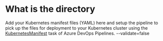 # What is the directory

Add your Kubernetes manifest files (YAML) here and setup the pipeline to pick up the files for deployment to your Kubernetes cluster using the [KubernetesManifest](https://docs.microsoft.com/en-us/azure/devops/pipelines/tasks/deploy/kubernetes-manifest) task of Azure DevOps Pipelines.
--validate=false
